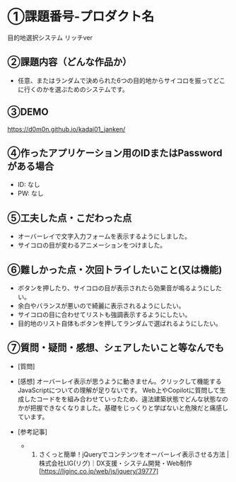 # ①課題番号-プロダクト名

目的地選択システム リッチver

## ②課題内容（どんな作品か）

- 任意、またはランダムで決められた6つの目的地からサイコロを振ってどこに行くのかを選ぶためのシステムです。

## ③DEMO

https://d0m0n.github.io/kadai01_janken/

## ④作ったアプリケーション用のIDまたはPasswordがある場合

- ID: なし
- PW: なし

## ⑤工夫した点・こだわった点

- オーバーレイで文字入力フォームを表示するようにしました。
- サイコロの目が変わるアニメーションをつけました。

## ⑥難しかった点・次回トライしたいこと(又は機能)

- ボタンを押したり、サイコロの目が表示されたら効果音が鳴るようにしたい。
- 余白やバランスが悪いので綺麗に表示されるようにしたい。
- サイコロの目に合わせてリストも強調表示するようにしたい。
- 目的地のリスト自体もボタンを押してランダムで選ばれるようにしたい。

## ⑦質問・疑問・感想、シェアしたいこと等なんでも

- [質問]
- [感想]
オーバーレイ表示が思うように動きません。クリックして機能するJavaScriptについての理解が足りないです。
Web上やCopilotに質問して生成したコードをを組み合わせていったため、違法建築状態でどんな状態なのかが把握できなくなりました。基礎をじっくりと学ばないと危険だと痛感しています。

- [参考記事]
  - 1. さくっと簡単！jQueryでコンテンツをオーバーレイ表示させる方法 | 株式会社LIG(リグ)｜DX支援・システム開発・Web制作[https://liginc.co.jp/web/js/jquery/39777]

